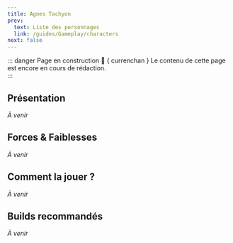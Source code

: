 ```yaml
---
title: Agnes Tachyon
prev:
  text: Liste des personnages
  link: /guides/Gameplay/characters
next: false
---
```

<UmaBreadcrumb slug="agnestachyon" />
<UmaDetails slug="agnestachyon" />

::: danger Page en construction 🚧 { currenchan }
Le contenu de cette page est encore en cours de rédaction.  
:::

## Présentation
*À venir*

## Forces & Faiblesses
*À venir*

## Comment la jouer ?
*À venir*

## Builds recommandés
*À venir*
